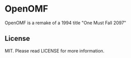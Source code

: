 OpenOMF
=======

OpenOMF is a remake of a 1994 title "One Must Fall 2097"

License
-------
MIT. Please read LICENSE for more information.
